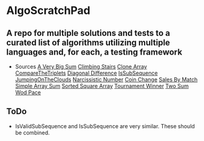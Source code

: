 # AlgoScratchPad

## A repo for multiple solutions and tests to a curated list of algorithms utilizing multiple languages and, for each, a testing framework

- Sources
  [A Very Big Sum](https://www.hackerrank.com/challenges/a-very-big-sum/problem)
  [Climbing Stairs](https://leetcode.com/problems/climbing-stairs/)
  [Clone Array](https://www.freecodecamp.org/news/how-to-clone-an-array-in-javascript-1d3183468f6a/)
  [CompareTheTriplets](https://www.hackerrank.com/challenges/compare-the-triplets/problem)
  [Diagonal Difference](https://www.hackerrank.com/challenges/diagonal-difference/problem)
  [IsSubSequence](https://leetcode.com/problems/is-subsequence/)
  [JumpingOnTheClouds](https://www.hackerrank.com/challenges/jumping-on-the-clouds/problem)
  [Narcissistic Number](https://coreyjameslynch.medium.com/algo-breakdown-narcissistic-number-61bc5036ab6b)
  [Coin Change](https://leetcode.com/problems/coin-change/)
  [Sales By Match](https://www.hackerrank.com/challenges/sock-merchant/problem)
  [Simple Array Sum](https://www.hackerrank.com/challenges/simple-array-sum/problem)
  [Sorted Square Array](https://leetcode.com/problems/squares-of-a-sorted-array/)
  [Tournament Winner]()
  [Two Sum](https://leetcode.com/problems/two-sum/)
  [Wod Pace](https://coreyjameslynch.medium.com/my-crossfit-open-algorithm-idea-4ac5d640cfcf)

## ToDo

- IsValidSubSequence and IsSubSequence are very similar. These should be combined.
